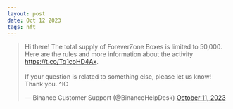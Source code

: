 ```yaml
---
layout: post
date: Oct 12 2023
tags: nft
---
```


<blockquote class="twitter-tweet"><p lang="en" dir="ltr">Hi there! The total supply of ForeverZone Boxes is limited to 50,000. Here are the rules and more information about the activity <a href="https://t.co/Tq1coHD4Ax">https://t.co/Tq1coHD4Ax</a>. <br><br>If your question is related to something else, please let us know! Thank you. ^IC</p>&mdash; Binance Customer Support (@BinanceHelpDesk) <a href="https://twitter.com/BinanceHelpDesk/status/1712166831723548985?ref_src=twsrc%5Etfw">October 11, 2023</a></blockquote> <script async src="https://platform.twitter.com/widgets.js" charset="utf-8"></script>
